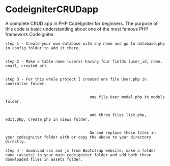 # CodeigniterCRUDapp
A complete CRUD app in PHP CodeIgniter for beginners. The purpose of this code is basic understanding about one of the most famous PHP framework Codeigniter.

    step 1 - Create your own database with any name and go to database.php in config folder to add it there.


    step 2 - Make a table name (users) having four fields (user_id, name, email, created_at).


    step 3 - For this whole project I created one file User.php in controller folder.
                                         
                                         
                                         one file User_model.php in models folder.
                                         
                                         
                                         and three files list.php, edit.php, create.php in views folder.
                                          
                                          
                                         Go and replace these files in your codeigniter folder with or copy the above to your directory directly.
                                          
    step 4 - download css and js from Bootstrap website, make a folder name (assets) in your main codeigniter folder and add both these donwloaded files in assets folder.  

